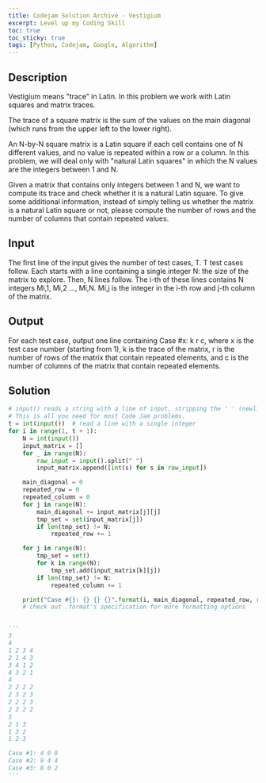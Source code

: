 ```yaml
---
title: Codejam Solution Archive - Vestigium
excerpt: Level up my Coding Skill
toc: true
toc_sticky: true
tags: [Python, Codejam, Google, Algorithm]
---
```


Description
-------

Vestigium means "trace" in Latin. In this problem we work with Latin squares and matrix traces.

The trace of a square matrix is the sum of the values on the main diagonal (which runs from the upper left to the lower right).

An N-by-N square matrix is a Latin square if each cell contains one of N different values, and no value is repeated within a row or a column. In this problem, we will deal only with "natural Latin squares" in which the N values are the integers between 1 and N.

Given a matrix that contains only integers between 1 and N, we want to compute its trace and check whether it is a natural Latin square. To give some additional information, instead of simply telling us whether the matrix is a natural Latin square or not, please compute the number of rows and the number of columns that contain repeated values.

Input
------

The first line of the input gives the number of test cases, T. T test cases follow. Each starts with a line containing a single integer N: the size of the matrix to explore. Then, N lines follow. The i-th of these lines contains N integers Mi,1, Mi,2 ..., Mi,N. Mi,j is the integer in the i-th row and j-th column of the matrix.

Output
------
For each test case, output one line containing Case #x: k r c, where x is the test case number (starting from 1), k is the trace of the matrix, r is the number of rows of the matrix that contain repeated elements, and c is the number of columns of the matrix that contain repeated elements.


Solution
-----------

```Python
# input() reads a string with a line of input, stripping the ' ' (newline) at the end.
# This is all you need for most Code Jam problems.
t = int(input())  # read a line with a single integer
for i in range(1, t + 1):
    N = int(input())
    input_matrix = []
    for _ in range(N):
        raw_input = input().split(" ")
        input_matrix.append([int(s) for s in raw_input])

    main_diagonal = 0
    repeated_row = 0
    repeated_column = 0
    for j in range(N):
        main_diagonal += input_matrix[j][j]
        tmp_set = set(input_matrix[j])
        if len(tmp_set) != N:
            repeated_row += 1

    for j in range(N):
        tmp_set = set()
        for k in range(N):
            tmp_set.add(input_matrix[k][j])
        if len(tmp_set) != N:
            repeated_column += 1

    print("Case #{}: {} {} {}".format(i, main_diagonal, repeated_row, repeated_column))
    # check out .format's specification for more formatting options


'''
3
4
1 2 3 4
2 1 4 3
3 4 1 2
4 3 2 1
4
2 2 2 2
2 3 2 3
2 2 2 3
2 2 2 2
3
2 1 3
1 3 2
1 2 3

Case #1: 4 0 0
Case #2: 9 4 4
Case #3: 8 0 2
'''
```